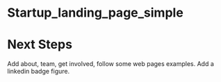 # Startup_landing_page_simple

# Next Steps
 Add about, team, get involved, follow some web pages examples.
 Add a linkedin badge figure. 